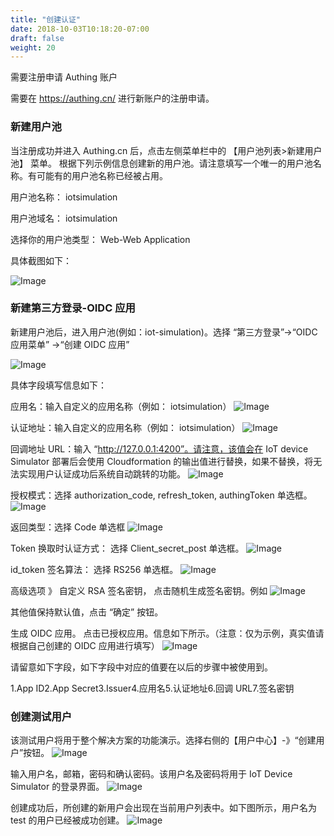 ```yaml
---
title: "创建认证"
date: 2018-10-03T10:18:20-07:00
draft: false
weight: 20
---
```


需要注册申请 Authing 账户

需要在 https://authing.cn/ 进行新账户的注册申请。

### 新建用户池 
当注册成功并进入 Authing.cn 后，点击左侧菜单栏中的 【用户池列表>新建用户池】 菜单。 根据下列示例信息创建新的用户池。请注意填写一个唯一的用户池名称。有可能有的用户池名称已经被占用。 

用户池名称： iotsimulation 

用户池域名： iotsimulation 

选择你的用户池类型： Web-Web Application

具体截图如下：

![Image](/images/PreRequest/001.png)

### 新建第三方登录-OIDC 应用 
新建用户池后，进入用户池(例如：iot-simulation)。选择 “第三方登录”->“OIDC 应用菜单” ->“创建 OIDC 应用”

![Image](/images/PreRequest/002.png)

具体字段填写信息如下：

应用名：输入自定义的应用名称（例如： iotsimulation） 
![Image](/images/PreRequest/002.png)

认证地址：输入自定义的应用名称（例如： iotsimulation）
![Image](/images/PreRequest/002.png)

回调地址 URL：输入 “http://127.0.0.1:4200”。请注意，该值会在 IoT device Simulator 部署后会使用 Cloudformation 的输出值进行替换，如果不替换，将无法实现用户认证成功后系统自动跳转的功能。
![Image](/images/PreRequest/002.png)

授权模式：选择 authorization_code, refresh_token, authingToken 单选框。
![Image](/images/PreRequest/002.png)

返回类型：选择 Code 单选框
![Image](/images/PreRequest/002.png)

Token 换取时认证方式： 选择 Client_secret_post 单选框。
![Image](/images/PreRequest/002.png)

id_token 签名算法： 选择 RS256 单选框。
![Image](/images/PreRequest/002.png)

高级选项 》 自定义 RSA 签名密钥， 点击随机生成签名密钥。例如
![Image](/images/PreRequest/002.png)

其他值保持默认值，点击 “确定” 按钮。 

生成 OIDC 应用。 点击已授权应用。信息如下所示。（注意：仅为示例，真实值请根据自己创建的 OIDC 应用进行填写）
![Image](/images/PreRequest/002.png)

请留意如下字段，如下字段中对应的值要在以后的步骤中被使用到。

1.App ID2.App Secret3.Issuer4.应用名5.认证地址6.回调 URL7.签名密钥

### 创建测试用户 
该测试用户将用于整个解决方案的功能演示。选择右侧的【用户中心】-》“创建用户”按钮。
![Image](/images/PreRequest/002.png)

输入用户名，邮箱，密码和确认密码。该用户名及密码将用于 IoT Device Simulator 的登录界面。
![Image](/images/PreRequest/002.png)

创建成功后，所创建的新用户会出现在当前用户列表中。如下图所示，用户名为 test 的用户已经被成功创建。
![Image](/images/PreRequest/002.png)